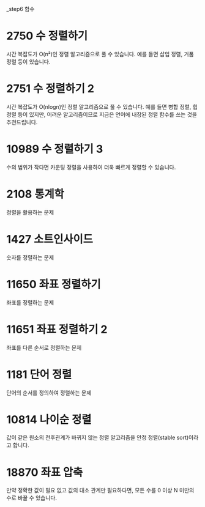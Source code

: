 _step6 함수


# 2750	수 정렬하기
시간 복잡도가 O(n²)인 정렬 알고리즘으로 풀 수 있습니다. 예를 들면 삽입 정렬, 거품 정렬 등이 있습니다.

# 2751	수 정렬하기 2
시간 복잡도가 O(nlogn)인 정렬 알고리즘으로 풀 수 있습니다. 예를 들면 병합 정렬, 힙 정렬 등이 있지만, 어려운 알고리즘이므로 지금은 언어에 내장된 정렬 함수를 쓰는 것을 추천드립니다.

# 10989	수 정렬하기 3
수의 범위가 작다면 카운팅 정렬을 사용하여 더욱 빠르게 정렬할 수 있습니다.

# 2108	통계학
정렬을 활용하는 문제

# 1427	소트인사이드
숫자를 정렬하는 문제

# 11650	좌표 정렬하기
좌표를 정렬하는 문제

# 11651	좌표 정렬하기 2
좌표를 다른 순서로 정렬하는 문제

# 1181	단어 정렬
단어의 순서를 정의하여 정렬하는 문제

# 10814	나이순 정렬
값이 같은 원소의 전후관계가 바뀌지 않는 정렬 알고리즘을 안정 정렬(stable sort)이라고 합니다.

# 18870	좌표 압축
만약 정확한 값이 필요 없고 값의 대소 관계만 필요하다면, 모든 수를 0 이상 N 미만의 수로 바꿀 수 있습니다.